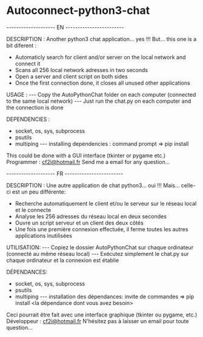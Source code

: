 # Autoconnect-python3-chat

-------------------- EN ------------------------

DESCRIPTION :
Another python3 chat application... yes !!! But... this one is a bit diferent :
- Automaticly search for client and/or server on the local network and connect it
- Scans all 256 local network adresses in two seconds
- Open a server and client script on both sides 
- Once the first connection done, it closes all unused other applications

USAGE :
--- Copy the AutoPythonChat folder on each computer (connected to the same local network)
--- Just run the chat.py on each computer and the connection is done

DEPENDENCIES :
- socket, os, sys, subprocess
- psutils
- multiping
--- installing dependencies : command prompt =>  pip install <the dependency you need>

This could be done with a GUI interface (tkinter or pygame etc.)
Programmer : cf2i@hotmail.fr
Send me a email for any question...


-------------------- FR ------------------------

DESCRIPTION :
Une autre application de chat python3... oui !!! Mais... celle-ci est un peu différente:
- Recherche automatiquement le client et/ou le serveur sur le réseau local et le connecte
- Analyse les 256 adresses du réseau local en deux secondes
- Ouvre un script serveur et un client des deux côtés
- Une fois une première connexion effectuée, il ferme toutes les autres applications inutilisées

UTILISATION:
--- Copiez le dossier AutoPythonChat sur chaque ordinateur (connecté au même réseau local)
--- Exécutez simplement le chat.py sur chaque ordinateur et la connexion est établie

DÉPENDANCES:
- socket, os, sys, subprocess
- psutils
- multiping
--- installation des dépendances: invite de commandes => pip install <la dépendance dont vous avez besoin>

Ceci pourrait être fait avec une interface graphique (tkinter ou pygame, etc.)
Développeur : cf2i@hotmail.fr
N'hésitez pas à laisser un email pour toute question...
